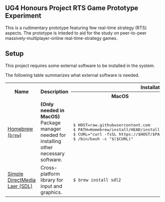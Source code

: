 ## UG4 Honours Project RTS Game Prototype Experiment

This is a rudimentary prototype featuring few real-time strategy (RTS) aspects. The prototype is inteded to aid for the study on peer-to-peer massively-multiplayer-online real-time-strategy games.

## Setup

This project requires some external software to be installed in the system.

The following table summarizes what external software is needed.

<table>
    <tr>
        <th rowspan="2">Name</th>
        <th rowspan="2">Description</th>
        <th colspan="2">Installation</th>
    </tr>
    <tr>
        <th>MacOS</th>
        <th>Debian/Ubuntu</th>
    </tr>
    <tr>
        <td>
            <a href="https://brew.sh">Homebrew (<code>brew</code>)</a>
        </td>
        <td>
            <b>(Only needed in MacOS)</b>
            Package manager needed for installing other necessary software.
        </td>
        <td>
            <pre>$&nbsp;HOST=raw.githubusercontent.com<br>$&nbsp;PATH=Homebrew/install/HEAD/install.sh<br>$&nbsp;CURL="curl&nbsp;-fsSL&nbsp;https://$HOST/$PATH"<br>$&nbsp;/bin/bash&nbsp;-c&nbsp;"$($CURL)"</pre>
        </td>
        <td>Not&nbsp;necessary.</td>
    </tr>
    <tr>
        <td><a href="https://www.libsdl.org/">Simple DirectMedia Laer (SDL)</a></td>
        <td>Cross-platform library for input and graphics.
        <td><code>$&nbsp;brew&nbsp;install&nbsp;sdl2</code></td>
        <td><code>#&nbsp;apt&nbsp;install&nbsp;libsdl2&#8209;dev</code></td>
    </tr>
</table>
